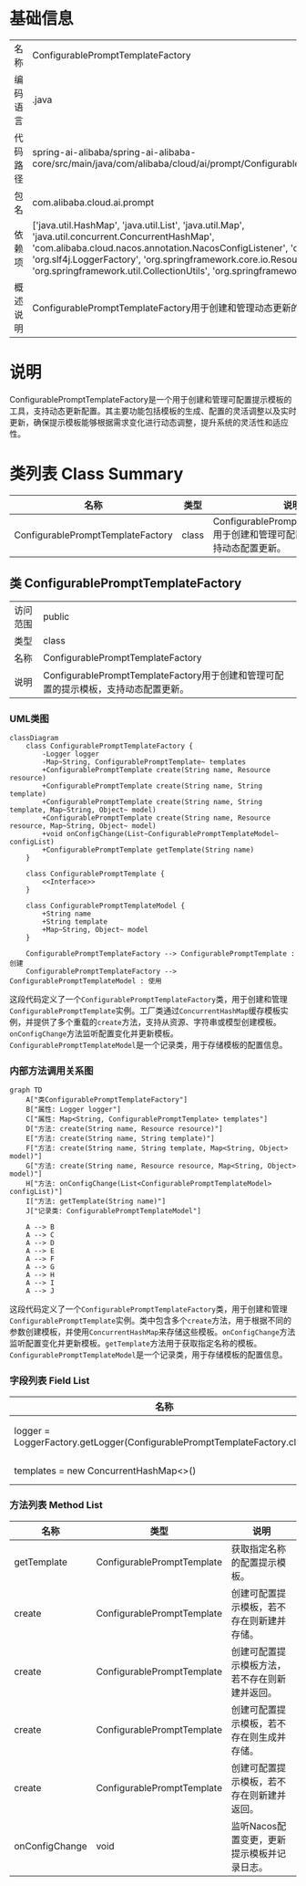 # 基础信息

|      |      |
|------|------|
| 名称 | ConfigurablePromptTemplateFactory |
| 编码语言 | .java |
| 代码路径 | spring-ai-alibaba/spring-ai-alibaba-core/src/main/java/com/alibaba/cloud/ai/prompt/ConfigurablePromptTemplateFactory.java |
| 包名 | com.alibaba.cloud.ai.prompt |
| 依赖项 | ['java.util.HashMap', 'java.util.List', 'java.util.Map', 'java.util.concurrent.ConcurrentHashMap', 'com.alibaba.cloud.nacos.annotation.NacosConfigListener', 'org.slf4j.Logger', 'org.slf4j.LoggerFactory', 'org.springframework.core.io.Resource', 'org.springframework.util.CollectionUtils', 'org.springframework.util.StringUtils'] |
| 概述说明 | ConfigurablePromptTemplateFactory用于创建和管理动态更新的提示模板。 |

# 说明

ConfigurablePromptTemplateFactory是一个用于创建和管理可配置提示模板的工具，支持动态更新配置。其主要功能包括模板的生成、配置的灵活调整以及实时更新，确保提示模板能够根据需求变化进行动态调整，提升系统的灵活性和适应性。

# 类列表 Class Summary

| 名称   | 类型  | 说明 |
|-------|------|-------------|
| ConfigurablePromptTemplateFactory | class | ConfigurablePromptTemplateFactory用于创建和管理可配置的提示模板，支持动态配置更新。 |



## 类 ConfigurablePromptTemplateFactory

|      |      |
|------|------|
| 访问范围 | public |
| 类型 | class |
| 名称 | ConfigurablePromptTemplateFactory |
| 说明 | ConfigurablePromptTemplateFactory用于创建和管理可配置的提示模板，支持动态配置更新。 |


### UML类图

```mermaid
classDiagram
    class ConfigurablePromptTemplateFactory {
        -Logger logger
        -Map~String, ConfigurablePromptTemplate~ templates
        +ConfigurablePromptTemplate create(String name, Resource resource)
        +ConfigurablePromptTemplate create(String name, String template)
        +ConfigurablePromptTemplate create(String name, String template, Map~String, Object~ model)
        +ConfigurablePromptTemplate create(String name, Resource resource, Map~String, Object~ model)
        +void onConfigChange(List~ConfigurablePromptTemplateModel~ configList)
        +ConfigurablePromptTemplate getTemplate(String name)
    }

    class ConfigurablePromptTemplate {
        <<Interface>>
    }

    class ConfigurablePromptTemplateModel {
        +String name
        +String template
        +Map~String, Object~ model
    }

    ConfigurablePromptTemplateFactory --> ConfigurablePromptTemplate : 创建
    ConfigurablePromptTemplateFactory --> ConfigurablePromptTemplateModel : 使用
```

这段代码定义了一个`ConfigurablePromptTemplateFactory`类，用于创建和管理`ConfigurablePromptTemplate`实例。工厂类通过`ConcurrentHashMap`缓存模板实例，并提供了多个重载的`create`方法，支持从资源、字符串或模型创建模板。`onConfigChange`方法监听配置变化并更新模板。`ConfigurablePromptTemplateModel`是一个记录类，用于存储模板的配置信息。


### 内部方法调用关系图

```mermaid
graph TD
    A["类ConfigurablePromptTemplateFactory"]
    B["属性: Logger logger"]
    C["属性: Map<String, ConfigurablePromptTemplate> templates"]
    D["方法: create(String name, Resource resource)"]
    E["方法: create(String name, String template)"]
    F["方法: create(String name, String template, Map<String, Object> model)"]
    G["方法: create(String name, Resource resource, Map<String, Object> model)"]
    H["方法: onConfigChange(List<ConfigurablePromptTemplateModel> configList)"]
    I["方法: getTemplate(String name)"]
    J["记录类: ConfigurablePromptTemplateModel"]

    A --> B
    A --> C
    A --> D
    A --> E
    A --> F
    A --> G
    A --> H
    A --> I
    A --> J
```

这段代码定义了一个`ConfigurablePromptTemplateFactory`类，用于创建和管理`ConfigurablePromptTemplate`实例。类中包含多个`create`方法，用于根据不同的参数创建模板，并使用`ConcurrentHashMap`来存储这些模板。`onConfigChange`方法监听配置变化并更新模板。`getTemplate`方法用于获取指定名称的模板。`ConfigurablePromptTemplateModel`是一个记录类，用于存储模板的配置信息。

### 字段列表 Field List

| 名称  | 类型  | 说明 |
|-------|-------|------|
| logger = LoggerFactory.getLogger(ConfigurablePromptTemplateFactory.class) | Logger | 定义私有静态日志记录器，用于ConfigurablePromptTemplateFactory类。 |
| templates = new ConcurrentHashMap<>() | Map<String, ConfigurablePromptTemplate> | 私有并发映射存储可配置提示模板。 |

### 方法列表 Method List

| 名称  | 类型  | 说明 |
|-------|-------|------|
| getTemplate | ConfigurablePromptTemplate | 获取指定名称的配置提示模板。 |
| create | ConfigurablePromptTemplate | 创建可配置提示模板，若不存在则新建并存储。 |
| create | ConfigurablePromptTemplate | 创建可配置提示模板方法，若不存在则新建并返回。 |
| create | ConfigurablePromptTemplate | 创建可配置提示模板，若不存在则生成并存储。 |
| create | ConfigurablePromptTemplate | 创建可配置提示模板，若不存在则新建并返回。 |
| onConfigChange | void | 监听Nacos配置变更，更新提示模板并记录日志。 |




